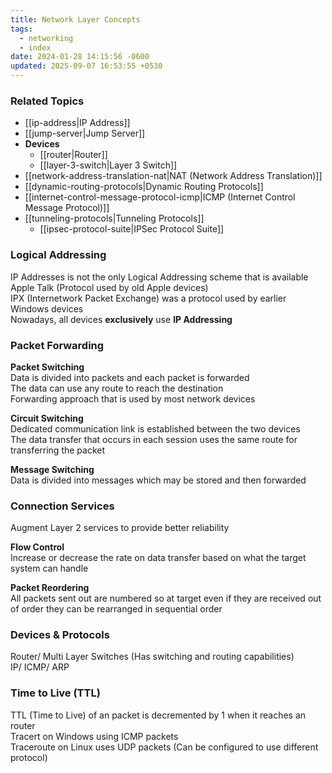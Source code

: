 ```yaml
---
title: Network Layer Concepts
tags:
  - networking
  - index
date: 2024-01-28 14:15:56 -0600
updated: 2025-09-07 16:53:55 +0530
---
```


### Related Topics

* [[ip-address|IP Address]]
* [[jump-server|Jump Server]]
* **Devices**
	* [[router|Router]]
	* [[layer-3-switch|Layer 3 Switch]]
* [[network-address-translation-nat|NAT (Network Address Translation)]]
* [[dynamic-routing-protocols|Dynamic Routing Protocols]]
* [[internet-control-message-protocol-icmp|ICMP (Internet Control Message Protocol)]]
* [[tunneling-protocols|Tunneling Protocols]]
	* [[ipsec-protocol-suite|IPSec Protocol Suite]]

### Logical Addressing

IP Addresses is not the only Logical Addressing scheme that is available  
Apple Talk (Protocol used by old Apple devices)  
IPX (Internetwork Packet Exchange) was a protocol used by earlier Windows devices  
Nowadays, all devices **exclusively** use **IP Addressing**

### Packet Forwarding

**Packet Switching**  
Data is divided into packets and each packet is forwarded  
The data can use any route to reach the destination  
Forwarding approach that is used by most network devices

**Circuit Switching**  
Dedicated communication link is established between the two devices  
The data transfer that occurs in each session uses the same route for transferring the packet

**Message Switching**  
Data is divided into messages which may be stored and then forwarded

### Connection Services

Augment Layer 2 services to provide better reliability

**Flow Control**  
Increase or decrease the rate on data transfer based on what the target system can handle  

**Packet Reordering**  
All packets sent out are numbered so at target even if they are received out of order they can be rearranged in sequential order

### Devices & Protocols

Router/ Multi Layer Switches (Has switching and routing capabilities)  
IP/ ICMP/ ARP

### Time to Live (TTL)

TTL (Time to Live) of an packet is decremented by 1 when it reaches an router  
Tracert on Windows using ICMP packets  
Traceroute on Linux uses UDP packets (Can be configured to use different protocol)
